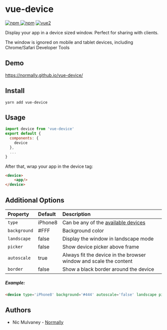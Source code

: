 # vue-device

[![npm](https://img.shields.io/npm/v/vue-device.svg) ![npm](https://img.shields.io/npm/dm/vue-device.svg)](https://www.npmjs.com/package/vue-device)
[![vue2](https://img.shields.io/badge/vue-2.x-brightgreen.svg)](https://vuejs.org/)

Display your app in a device sized window. Perfect for sharing with clients.

The window is ignored on mobile and tablet devices, including Chrome/Safari Developer Tools

## Demo

https://normally.github.io/vue-device/

## Install

```
yarn add vue-device
```

## Usage

```javascript
import device from 'vue-device'
export default {
  components: {
    device
  },
  ...
}
```
After that, wrap your app in the device tag:

```html
<device>
	<app/>
</device>
```

## Additional Options

Property | Default | Description
:--- |:--- |:---
`type` | iPhone8 | Can be any of the [available devices](DEVICES.md)
`background` | #FFF | Background color
`landscape` | false | Display the window in landscape mode
`picker` | false | Show device picker above frame
`autoscale` | true | Always fit the device in the browser window and scale the content
`border` | false | Show a black border around the device

##### Example:
```html
<device type='iPhone8' background='#444' autoscale='false' landscape picker border/>
```

## Authors
- Nic Mulvaney - [Normally](http://normally.com)
